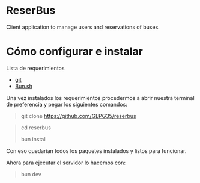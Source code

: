 # ReserBus

Client application to manage users and reservations of buses.

# Cómo configurar e instalar

Lista de requerimientos

- [git](https://git-scm.com/downloads)
- [Bun.sh](https://bun.sh/)

Una vez instalados los requerimientos procedermos a abrir nuestra terminal de preferencia y pegar los siguientes comandos:

> git clone https://github.com/GLPG35/reserbus

> cd reserbus
>
> bun install

Con eso quedarían todos los paquetes instalados y listos para funcionar.

Ahora para ejecutar el servidor lo hacemos con:

> bun dev